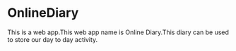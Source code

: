 # OnlineDiary
This is a web app.This web app name is Online Diary.This diary can be used to store our day to day activity.
